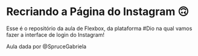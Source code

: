# Recriando a Página do Instagram 🙃

Esse é o repositório da aula de Flexbox, da plataforma #Dio na qual vamos fazer a interface de login do Instagram! 

Aula dada por @SpruceGabriela

